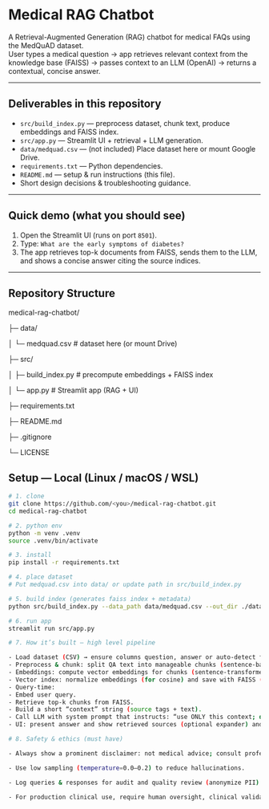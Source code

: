 
# Medical RAG Chatbot

A Retrieval-Augmented Generation (RAG) chatbot for medical FAQs using the MedQuAD dataset.  
User types a medical question → app retrieves relevant context from the knowledge base (FAISS) → passes context to an LLM (OpenAI) → returns a contextual, concise answer.

---

## Deliverables in this repository
- `src/build_index.py` — preprocess dataset, chunk text, produce embeddings and FAISS index.
- `src/app.py` — Streamlit UI + retrieval + LLM generation.
- `data/medquad.csv` — (not included) Place dataset here or mount Google Drive.
- `requirements.txt` — Python dependencies.
- `README.md` — setup & run instructions (this file).
- Short design decisions & troubleshooting guidance.

---

## Quick demo (what you should see)
1. Open the Streamlit UI (runs on port `8501`).
2. Type: `What are the early symptoms of diabetes?`
3. The app retrieves top-k documents from FAISS, sends them to the LLM, and shows a concise answer citing the source indices.

---
## Repository Structure

medical-rag-chatbot/

├─ data/

│ └─ medquad.csv # dataset here (or mount Drive)

├─ src/

│ ├─ build_index.py # precompute embeddings + FAISS index

│ └─ app.py # Streamlit app (RAG + UI)

├─ requirements.txt

├─ README.md

├─ .gitignore

└─ LICENSE


## Setup — Local (Linux / macOS / WSL)
```bash
# 1. clone
git clone https://github.com/<you>/medical-rag-chatbot.git
cd medical-rag-chatbot

# 2. python env
python -m venv .venv
source .venv/bin/activate

# 3. install
pip install -r requirements.txt

# 4. place dataset
# Put medquad.csv into data/ or update path in src/build_index.py

# 5. build index (generates faiss index + metadata)
python src/build_index.py --data_path data/medquad.csv --out_dir ./data

# 6. run app
streamlit run src/app.py

# 7. How it’s built — high level pipeline

- Load dataset (CSV) → ensure columns question, answer or auto-detect first two columns.
- Preprocess & chunk: split QA text into manageable chunks (sentence-based chunks ~150–200 words).
- Embeddings: compute vector embeddings for chunks (sentence-transformers or OpenAI embeddings).
- Vector index: normalize embeddings (for cosine) and save with FAISS (IndexFlatIP or IndexFlatL2).
- Query-time:
- Embed user query.
- Retrieve top-k chunks from FAISS.
- Build a short “context” string (source tags + text).
- Call LLM with system prompt that instructs: “use ONLY this context; do not hallucinate; recommend consulting a doctor when needed.”
- UI: present answer and show retrieved sources (optional expander) and include medical disclaimer.

# 8. Safety & ethics (must have)

- Always show a prominent disclaimer: not medical advice; consult professionals.

- Use low sampling (temperature=0.0–0.2) to reduce hallucinations.

- Log queries & responses for audit and quality review (anonymize PII).

- For production clinical use, require human oversight, clinical validation, and regulatory compliance (HIPAA/GDPR etc.).
